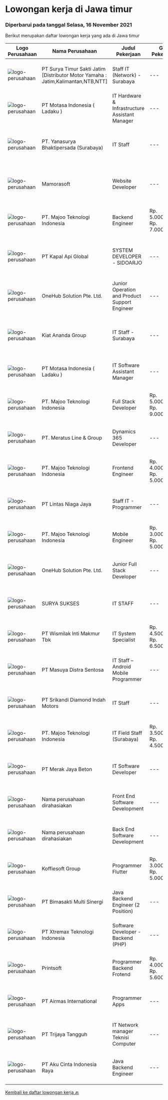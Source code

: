 
  # Lowongan kerja di Jawa timur

  ### Diperbarui pada tanggal Selasa, 16 November 2021

  Berikut merupakan daftar lowongan kerja yang ada di Jawa timur

  |Logo Perusahaan | Nama Perusahaan | Judul Pekerjaan | Gaji Pekerjaan | Lokasi | Deskripsi | Tanggal diunggah | Pranala |
  | -------------- | --------------- | --------------- | --------- | --------- | -------------- | ------- | ----------- |
  |![logo-perusahaan](https://image-service-cdn.seek.com.au/516b9342ad147f68388719a6e25937b33079d494/ee4dce1061f3f616224767ad58cb2fc751b8d2dc)|PT Surya Timur Sakti Jatim [Distributor Motor Yamaha : Jatim,Kalimantan,NTB,NTT]|Staff IT (Network) - Surabaya|---|Surabaya|Kualifikasi : Usia Min. 23 Tahun Maks. 30 Tahun Pendidikan Minimal S1 Teknik Informatika/Ilmu Komputer Pengalaman Minimal 1 Tahun Menguasai hotoPshop,...|Senin, 15 November 2021|https://www.jobstreet.co.id/id/job/staff-it-network-surabaya-3689364?token=0~7d7e1531-36bf-4027-85b2-e6d9926d880e&sectionRank=1&jobId=jobstreet-id-job-3689364|
|![logo-perusahaan](https://image-service-cdn.seek.com.au/f21f727914f248ad77fc3d0c0b65830cc74d1b49/ee4dce1061f3f616224767ad58cb2fc751b8d2dc)|PT Motasa Indonesia ( Ladaku )|IT Hardware & Infrastructure Assistant Manager|---|Mojokerto|Kualifikasi : Pendidikan S1 Jurusan Teknik Informatika / Teknik Komputer Pengalaman Minimal 3 pada posisi IT Hardware &amp; Infrastructure Assistant...|Kamis, 11 November 2021|https://www.jobstreet.co.id/id/job/it-hardware-infrastructure-assistant-manager-3687077?token=0~7d7e1531-36bf-4027-85b2-e6d9926d880e&sectionRank=2&jobId=jobstreet-id-job-3687077|
|![logo-perusahaan](https://image-service-cdn.seek.com.au/9ebccb7519b44fbb1ce628b650139e8c4f0b5ed8/ee4dce1061f3f616224767ad58cb2fc751b8d2dc)|PT. Yanasurya Bhaktipersada (Surabaya)|IT Staff|---|Sidoarjo|Tugas: Memenuhi kebutuhan manajemen dalam pembuatan dan pengembangan program dengan mempertimbangkan kemudahan penggunanya (user friendly) Maintenance...|Sabtu, 13 November 2021|https://www.jobstreet.co.id/id/job/it-staff-3689013?token=0~7d7e1531-36bf-4027-85b2-e6d9926d880e&sectionRank=3&jobId=jobstreet-id-job-3689013|
|![logo-perusahaan](https://image-service-cdn.seek.com.au/4f26a20f399fdaddc5ee568c6656157fa7e3346f/ee4dce1061f3f616224767ad58cb2fc751b8d2dc)|Mamorasoft|Website Developer|---|Surabaya|DESKRIPSI PEKERJAAN Membuat dan mengembangkan Aplikasi Website  Memperbaiki aplikasi Website yang telah kami buat Mempelajari sistem dan perkembangan...|Senin, 15 November 2021|https://www.jobstreet.co.id/id/job/website-developer-3689974?token=0~7d7e1531-36bf-4027-85b2-e6d9926d880e&sectionRank=4&jobId=jobstreet-id-job-3689974|
|![logo-perusahaan](https://image-service-cdn.seek.com.au/2a2c8a948d223cf92abbc34c9b4e6cee325386db/ee4dce1061f3f616224767ad58cb2fc751b8d2dc)|PT. Majoo Teknologi Indonesia|Backend Engineer|Rp. 5.000.000-Rp. 7.000.000|Malang|About majoomajoo is a fastest growing SaaS company providing super app business solution platform for 60 million Indonesian SME to grow their...|Senin, 15 November 2021|https://www.jobstreet.co.id/id/job/backend-engineer-3681246?token=0~7d7e1531-36bf-4027-85b2-e6d9926d880e&sectionRank=5&jobId=jobstreet-id-job-3681246|
|![logo-perusahaan](https://image-service-cdn.seek.com.au/3fb7ec6f23e1c54b98b3d9aa52fc4c735ed8dd09/ee4dce1061f3f616224767ad58cb2fc751b8d2dc)|PT Kapal Api Global|SYSTEM DEVELOPER - SIDOARJO|---|Sidoarjo|Job Description : Researching, designing, implementing, and managing software programs. Testing and evaluating new programs. Maintaining and upgrading...|Senin, 15 November 2021|https://www.jobstreet.co.id/id/job/system-developer-sidoarjo-3690379?token=0~7d7e1531-36bf-4027-85b2-e6d9926d880e&sectionRank=6&jobId=jobstreet-id-job-3690379|
|![logo-perusahaan](https://image-service-cdn.seek.com.au/53ee953a4214296f41191fe3a3e3aef5917117bc/ee4dce1061f3f616224767ad58cb2fc751b8d2dc)|OneHub Solution Pte. Ltd.|Junior Operation and Product Support Engineer|---|Kuta|Tugas utama: Bertanggung jawab atas kelancaran operasional production live server di cloud service (AWS) and cache servers di remote office sites....|Minggu, 14 November 2021|https://www.jobstreet.co.id/id/job/junior-operation-and-product-support-engineer-3680996?token=0~7d7e1531-36bf-4027-85b2-e6d9926d880e&sectionRank=7&jobId=jobstreet-id-job-3680996|
|![logo-perusahaan](https://image-service-cdn.seek.com.au/e18102cc3333e571339e497e26cddad0de121fd9/ee4dce1061f3f616224767ad58cb2fc751b8d2dc)|Kiat Ananda Group|IT Staff - Surabaya|---|Surabaya|PT. Kiat Ananda Coldstorage bergerak di bidang gudang penyimpanan berpendingin dan jasa transportasi, membutuhkan kandidat untuk posisi IT Staff untuk...|Kamis, 11 November 2021|https://www.jobstreet.co.id/id/job/it-staff-surabaya-3686402?token=0~7d7e1531-36bf-4027-85b2-e6d9926d880e&sectionRank=8&jobId=jobstreet-id-job-3686402|
|![logo-perusahaan](https://image-service-cdn.seek.com.au/f21f727914f248ad77fc3d0c0b65830cc74d1b49/ee4dce1061f3f616224767ad58cb2fc751b8d2dc)|PT Motasa Indonesia ( Ladaku )|IT Software Assistant Manager|---|Mojokerto|Kualifikasi : Pendidikan S1 Jurusan Teknik Informatika / Teknik Komputer/ Sistem Informasi Pengalaman Minimal 3 tahun pada posisi IT Software...|Kamis, 11 November 2021|https://www.jobstreet.co.id/id/job/it-software-assistant-manager-3687086?token=0~7d7e1531-36bf-4027-85b2-e6d9926d880e&sectionRank=9&jobId=jobstreet-id-job-3687086|
|![logo-perusahaan](https://image-service-cdn.seek.com.au/2a2c8a948d223cf92abbc34c9b4e6cee325386db/ee4dce1061f3f616224767ad58cb2fc751b8d2dc)|PT. Majoo Teknologi Indonesia|Full Stack Developer|Rp. 5.000.000-Rp. 9.000.000|Malang|Minimum Qualifications and Experience At least 1 years experience Fresh Graduate are welcome, with an experience handling Fullstack project and...|Senin, 15 November 2021|https://www.jobstreet.co.id/id/job/full-stack-developer-3681244?token=0~7d7e1531-36bf-4027-85b2-e6d9926d880e&sectionRank=10&jobId=jobstreet-id-job-3681244|
|![logo-perusahaan](https://image-service-cdn.seek.com.au/ec6e9d7b3b53181e7239d9cf1fdaf38f107d0b49/ee4dce1061f3f616224767ad58cb2fc751b8d2dc)|PT. Meratus Line & Group|Dynamics 365 Developer|---|Surabaya|Accountability1. Analyzing and understanding business requirements and translating those to deliver customizations.2. Develop high level technical...|Senin, 15 November 2021|https://www.jobstreet.co.id/id/job/dynamics-365-developer-3689940?token=0~7d7e1531-36bf-4027-85b2-e6d9926d880e&sectionRank=11&jobId=jobstreet-id-job-3689940|
|![logo-perusahaan](https://image-service-cdn.seek.com.au/2a2c8a948d223cf92abbc34c9b4e6cee325386db/ee4dce1061f3f616224767ad58cb2fc751b8d2dc)|PT. Majoo Teknologi Indonesia|Frontend Engineer|Rp. 4.000.000-Rp. 5.000.000|Malang|About majoomajoo is a fastest growing SaaS company providing super app business solution platform for 60 million Indonesian SME to grow their...|Senin, 15 November 2021|https://www.jobstreet.co.id/id/job/frontend-engineer-3681247?token=0~7d7e1531-36bf-4027-85b2-e6d9926d880e&sectionRank=12&jobId=jobstreet-id-job-3681247|
|![logo-perusahaan](https://image-service-cdn.seek.com.au/2fe90de8cba217b8152919ece732530f5181e378/ee4dce1061f3f616224767ad58cb2fc751b8d2dc)|PT Lintas Niaga Jaya|Staff IT - Programmer|---|Surabaya|Kualifikasi: Minimal pendidikan S1 Sistem Informasi/Manajemen Informatika/atau setara Usia maksimal 28 tahun Berpengalaman sebagai programmer minimal...|Kamis, 11 November 2021|https://www.jobstreet.co.id/id/job/staff-it-programmer-3686570?token=0~7d7e1531-36bf-4027-85b2-e6d9926d880e&sectionRank=13&jobId=jobstreet-id-job-3686570|
|![logo-perusahaan](https://image-service-cdn.seek.com.au/2a2c8a948d223cf92abbc34c9b4e6cee325386db/ee4dce1061f3f616224767ad58cb2fc751b8d2dc)|PT. Majoo Teknologi Indonesia|Mobile Engineer|Rp. 3.000.000-Rp. 5.000.000|Malang|About majoomajoo is a fastest growing SaaS company providing super app business solution platform for 60 million Indonesian SME to grow their...|Senin, 15 November 2021|https://www.jobstreet.co.id/id/job/mobile-engineer-3681248?token=0~7d7e1531-36bf-4027-85b2-e6d9926d880e&sectionRank=14&jobId=jobstreet-id-job-3681248|
|![logo-perusahaan](https://image-service-cdn.seek.com.au/53ee953a4214296f41191fe3a3e3aef5917117bc/ee4dce1061f3f616224767ad58cb2fc751b8d2dc)|OneHub Solution Pte. Ltd.|Junior Full Stack Developer|---|Kuta|Duties and Responsibilities: Collaborate with other engineers to develop and deploy new features Design, build, and maintain our API’s Write...|Minggu, 14 November 2021|https://www.jobstreet.co.id/id/job/junior-full-stack-developer-3680946?token=0~7d7e1531-36bf-4027-85b2-e6d9926d880e&sectionRank=15&jobId=jobstreet-id-job-3680946|
|![logo-perusahaan](https://image-service-cdn.seek.com.au/950bd94c9222e05b83982e998d3f4443693265cc/ee4dce1061f3f616224767ad58cb2fc751b8d2dc)|SURYA SUKSES|IT STAFF|---|Jawa Timur|Kualifikasi : Pendidikan S1 Management Informatika / Teknik Informatika / Sistem Informasi Usia Maksimal 35 Tahun Memahami Microsoft Dynamics NAVISION...|Kamis, 11 November 2021|https://www.jobstreet.co.id/id/job/it-staff-3686238?token=0~7d7e1531-36bf-4027-85b2-e6d9926d880e&sectionRank=16&jobId=jobstreet-id-job-3686238|
|![logo-perusahaan](https://image-service-cdn.seek.com.au/021262e2a78c25ef96d01d23f3195c828ee6d47d/ee4dce1061f3f616224767ad58cb2fc751b8d2dc)|PT Wismilak Inti Makmur Tbk|IT System Specialist|Rp. 4.500.000-Rp. 6.500.000|Surabaya|Kualifikasi: Pendidikan S1/D4 (better D4) Teknik Computer atau Teknik Informatika Pengalaman minimal 2 tahun di network and system administration...|Jumat, 12 November 2021|https://www.jobstreet.co.id/id/job/it-system-specialist-3688056?token=0~7d7e1531-36bf-4027-85b2-e6d9926d880e&sectionRank=17&jobId=jobstreet-id-job-3688056|
|![logo-perusahaan](https://image-service-cdn.seek.com.au/ad7f7b1867b6a11553cbcdaa84a49d43e3e65279/ee4dce1061f3f616224767ad58cb2fc751b8d2dc)|PT Masuya Distra Sentosa|IT Staff – Android Mobile Programmer|---|Surabaya|Creating mobile applications with the Android programming language and creating a backend using php / Javascript Developing Java Desktop application...|Jumat, 12 November 2021|https://www.jobstreet.co.id/id/job/it-staff-android-mobile-programmer-3677225?token=0~7d7e1531-36bf-4027-85b2-e6d9926d880e&sectionRank=18&jobId=jobstreet-id-job-3677225|
|![logo-perusahaan](https://image-service-cdn.seek.com.au/814b5eb0d83ea1bc88b253c26663ab56a1ad26e6/ee4dce1061f3f616224767ad58cb2fc751b8d2dc)|PT Srikandi Diamond Indah Motors|IT Staff|---|Jakarta Raya|Analyze and interview user`s need and requirement to related application. Design and develop applications and web portals. Development are using .NET...|Rabu, 10 November 2021|https://www.jobstreet.co.id/id/job/it-staff-3685274?token=0~7d7e1531-36bf-4027-85b2-e6d9926d880e&sectionRank=19&jobId=jobstreet-id-job-3685274|
|![logo-perusahaan](https://image-service-cdn.seek.com.au/2a2c8a948d223cf92abbc34c9b4e6cee325386db/ee4dce1061f3f616224767ad58cb2fc751b8d2dc)|PT. Majoo Teknologi Indonesia|IT Field Staff (Surabaya)|Rp. 3.500.000-Rp. 4.500.000|Surabaya|Deskripsi Pekerjaan: Melakukan instalasi beserta pengaturan software dan hardware majoo. Memberikan edukasi (training) kepada staff / manager/ owner...|Selasa, 09 November 2021|https://www.jobstreet.co.id/id/job/it-field-staff-surabaya-3683848?token=0~7d7e1531-36bf-4027-85b2-e6d9926d880e&sectionRank=20&jobId=jobstreet-id-job-3683848|
|![logo-perusahaan](https://image-service-cdn.seek.com.au/86ac029296b2e0b3727a272d10fcedc441d5a09a/ee4dce1061f3f616224767ad58cb2fc751b8d2dc)|PT Merak Jaya Beton|IT Software Developer|---|Surabaya|Bertugas merancang program yang sesuai dengan kebutuhan perusahaan.  Kualifikasi : Usia Maksimal 35 Tahun Pendidikan minimal S1 / Diploma jurusan...|Kamis, 11 November 2021|https://www.jobstreet.co.id/id/job/it-software-developer-3686578?token=0~7d7e1531-36bf-4027-85b2-e6d9926d880e&sectionRank=21&jobId=jobstreet-id-job-3686578|
|![logo-perusahaan](https://us.123rf.com/450wm/pavelstasevich/pavelstasevich1811/pavelstasevich181101027/112815900-stock-vector-no-image-available-icon-flat-vector.jpg?ver=6)|Nama perusahaan dirahasiakan|Front End Software Development|---|Surabaya|Front End Development :Qualification:1.	Have experience minimum 1 years in Java Programming language2.	Basic Knowledge of Spring Boot...|Minggu, 14 November 2021|https://www.jobstreet.co.id/id/job/front-end-software-development-3680911?token=0~7d7e1531-36bf-4027-85b2-e6d9926d880e&sectionRank=22&jobId=jobstreet-id-job-3680911|
|![logo-perusahaan](https://us.123rf.com/450wm/pavelstasevich/pavelstasevich1811/pavelstasevich181101027/112815900-stock-vector-no-image-available-icon-flat-vector.jpg?ver=6)|Nama perusahaan dirahasiakan|Back End Software Development|---|Surabaya|Backend Application Development :Qualification:1.	Good knowledge in backend application development and unix2.	Go Lang programming language is...|Minggu, 14 November 2021|https://www.jobstreet.co.id/id/job/back-end-software-development-3681072?token=0~7d7e1531-36bf-4027-85b2-e6d9926d880e&sectionRank=23&jobId=jobstreet-id-job-3681072|
|![logo-perusahaan](https://image-service-cdn.seek.com.au/00a9fbeb5ae99de6ca5168f38c8b48f5a2b179a1/ee4dce1061f3f616224767ad58cb2fc751b8d2dc)|Koffiesoft Group|Programmer Flutter|Rp. 3.000.000-Rp. 5.000.000|Surabaya|Kualifikasi: Pengalaman minimal 1 tahun menggunakan Flutter Memahami akses hardware smartphone seperti kamera, gps, fingerprint Memahami REST API...|Sabtu, 13 November 2021|https://www.jobstreet.co.id/id/job/programmer-flutter-3672535?token=0~7d7e1531-36bf-4027-85b2-e6d9926d880e&sectionRank=24&jobId=jobstreet-id-job-3672535|
|![logo-perusahaan](https://image-service-cdn.seek.com.au/3c3597528a656ba0a7299263a04fc9ed9cb02b85/ee4dce1061f3f616224767ad58cb2fc751b8d2dc)|PT Bimasakti Multi Sinergi|Java Backend Engineer (2 Position)|---|Sidoarjo|Ensure that the work targets set by the Spv are met: on time &amp; with quality Collaborate &amp; assist other teams within / across directorates to...|Selasa, 16 November 2021|https://www.jobstreet.co.id/id/job/java-backend-engineer-2-position-3690795?token=0~7d7e1531-36bf-4027-85b2-e6d9926d880e&sectionRank=25&jobId=jobstreet-id-job-3690795|
|![logo-perusahaan](https://image-service-cdn.seek.com.au/ce74a79d8ea261e54cdae65dc8035221535675cf/ee4dce1061f3f616224767ad58cb2fc751b8d2dc)|PT Xtremax Teknologi Indonesia|Software Developer - Backend (PHP)|---|Bandung|To reach the top of mountain, willpower and strong mentality are the key point. Like the troopers do, Xtremax require PHP team like a troopers to gain...|Sabtu, 13 November 2021|https://www.jobstreet.co.id/id/job/software-developer-backend-php-3679622?token=0~7d7e1531-36bf-4027-85b2-e6d9926d880e&sectionRank=26&jobId=jobstreet-id-job-3679622|
|![logo-perusahaan](https://image-service-cdn.seek.com.au/a90079fce62dbadba3aa64a84be18204a4bec09b/ee4dce1061f3f616224767ad58cb2fc751b8d2dc)|Printsoft|Programmer Backend Frotend|Rp. 4.000.000-Rp. 5.600.000|Surabaya|Kualifikasi: Background Pendidikan tidak diutamakan, lebih diutamakan pengalaman kerja Lampirkan Portofolio Project Setidaknya memiliki 1 tahun...|Sabtu, 13 November 2021|https://www.jobstreet.co.id/id/job/programmer-backend-frotend-3679825?token=0~7d7e1531-36bf-4027-85b2-e6d9926d880e&sectionRank=27&jobId=jobstreet-id-job-3679825|
|![logo-perusahaan](https://image-service-cdn.seek.com.au/8918a0f2af5e29233a3cf4ccc164802e88e1008a/ee4dce1061f3f616224767ad58cb2fc751b8d2dc)|PT Airmas International|Programmer Apps|---|Surabaya|Candidate must possess at least Bachelor's Degree in Computer Science/Information Technology or equivalent. At least 1 Year(s) of working experience...|Sabtu, 13 November 2021|https://www.jobstreet.co.id/id/job/programmer-apps-3679896?token=0~7d7e1531-36bf-4027-85b2-e6d9926d880e&sectionRank=28&jobId=jobstreet-id-job-3679896|
|![logo-perusahaan](https://image-service-cdn.seek.com.au/1d07caed8ee17b4d1569e40ea38fe02686695921/ee4dce1061f3f616224767ad58cb2fc751b8d2dc)|PT Trijaya Tangguh|IT Network manager Teknisi Computer|---|Surabaya|IT Infrastructure Management (Database &amp; Network: Microtic /LAN /WAN /Firewall /VPN /Ip Sec), RDBMS (MYSQL, SQL, NOSQL) Mengerti mikrotik...|Rabu, 10 November 2021|https://www.jobstreet.co.id/id/job/it-network-manager-teknisi-computer-3685080?token=0~7d7e1531-36bf-4027-85b2-e6d9926d880e&sectionRank=29&jobId=jobstreet-id-job-3685080|
|![logo-perusahaan](https://image-service-cdn.seek.com.au/981ced366d1441944edb20134fbf46e3c5ef06d6/ee4dce1061f3f616224767ad58cb2fc751b8d2dc)|PT Aku Cinta Indonesia Raya|Java Backend Engineer|---|Sidoarjo|Ensure that the work targets set by the Spv are met: on time &amp; with quality Collaborate &amp; assist other teams within / across directorates to...|Minggu, 14 November 2021|https://www.jobstreet.co.id/id/job/java-backend-engineer-3680094?token=0~7d7e1531-36bf-4027-85b2-e6d9926d880e&sectionRank=30&jobId=jobstreet-id-job-3680094|


  [Kembali ke daftar lowongan kerja 🔙](../README.md#daftar-lowongan-kerja)
  